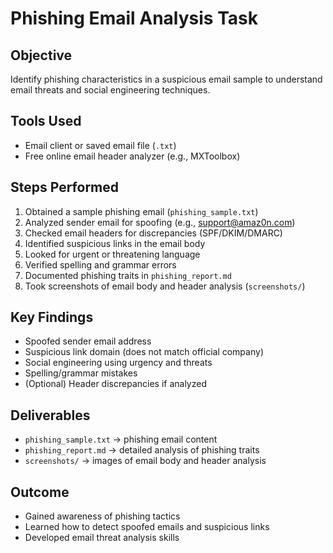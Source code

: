 # Phishing Email Analysis Task

## Objective
Identify phishing characteristics in a suspicious email sample to understand email threats and social engineering techniques.

## Tools Used
- Email client or saved email file (`.txt`)
- Free online email header analyzer (e.g., MXToolbox)

## Steps Performed
1. Obtained a sample phishing email (`phishing_sample.txt`)  
2. Analyzed sender email for spoofing (e.g., support@amaz0n.com)  
3. Checked email headers for discrepancies (SPF/DKIM/DMARC)  
4. Identified suspicious links in the email body  
5. Looked for urgent or threatening language  
6. Verified spelling and grammar errors  
7. Documented phishing traits in `phishing_report.md`  
8. Took screenshots of email body and header analysis (`screenshots/`)  

## Key Findings
- Spoofed sender email address  
- Suspicious link domain (does not match official company)  
- Social engineering using urgency and threats  
- Spelling/grammar mistakes  
- (Optional) Header discrepancies if analyzed  

## Deliverables
- `phishing_sample.txt` → phishing email content  
- `phishing_report.md` → detailed analysis of phishing traits  
- `screenshots/` → images of email body and header analysis  

## Outcome
- Gained awareness of phishing tactics  
- Learned how to detect spoofed emails and suspicious links  
- Developed email threat analysis skills
